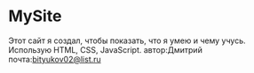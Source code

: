 # MySite
Этот сайт я создал, чтобы показать, что я умею и чему учусь.
Использую HTML, CSS, JavaScript.
автор:Дмитрий почта:bityukov02@list.ru

